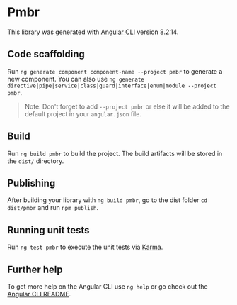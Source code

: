 # Pmbr

This library was generated with [Angular CLI](https://github.com/angular/angular-cli) version 8.2.14.

## Code scaffolding

Run `ng generate component component-name --project pmbr` to generate a new component. You can also use `ng generate directive|pipe|service|class|guard|interface|enum|module --project pmbr`.
> Note: Don't forget to add `--project pmbr` or else it will be added to the default project in your `angular.json` file. 

## Build

Run `ng build pmbr` to build the project. The build artifacts will be stored in the `dist/` directory.

## Publishing

After building your library with `ng build pmbr`, go to the dist folder `cd dist/pmbr` and run `npm publish`.

## Running unit tests

Run `ng test pmbr` to execute the unit tests via [Karma](https://karma-runner.github.io).

## Further help

To get more help on the Angular CLI use `ng help` or go check out the [Angular CLI README](https://github.com/angular/angular-cli/blob/master/README.md).
